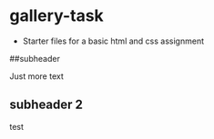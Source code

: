 # gallery-task

* Starter files for a basic html and css assignment
 
 ##subheader

 Just more text

 ## subheader 2

 test
 